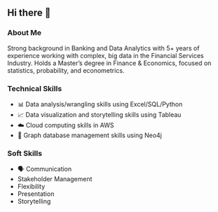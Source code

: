 ## Hi there 👋

### About Me
Strong background in Banking and Data Analytics with 5+ years of experience working with complex, big data in the Financial Services Industry.
Holds a Master’s degree in Finance & Economics, focused on statistics, probability, and econometrics.

### Technical Skills
- 📊 Data analysis/wrangling skills using Excel/SQL/Python
- 📈 Data visualization and storytelling skills using Tableau
- ☁️ Cloud computing skills in AWS
- 🔗 Graph database management skills using Neo4j

### Soft Skills
- 🗣 Communication
- Stakeholder Management
- Flexibility
- Presentation
- Storytelling


<!--
**Sjmoore22/Sjmoore22** is a ✨ _special_ ✨ repository because its `README.md` (this file) appears on your GitHub profile.

Here are some ideas to get you started:

- 🔭 I’m currently working on ...
- 🌱 I’m currently learning ...
- 👯 I’m looking to collaborate on ...
- 🤔 I’m looking for help with ...
- 💬 Ask me about ...
- 📫 How to reach me: ...
- 😄 Pronouns: ...
- ⚡ Fun fact: ...
-->
